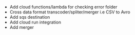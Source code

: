 - Add cloud functions/lambda for checking error folder
- Cross data format transcoder/spliter/merger i.e CSV to Avro
- Add sqs destination
- Add cloud run integration
- Add merger


